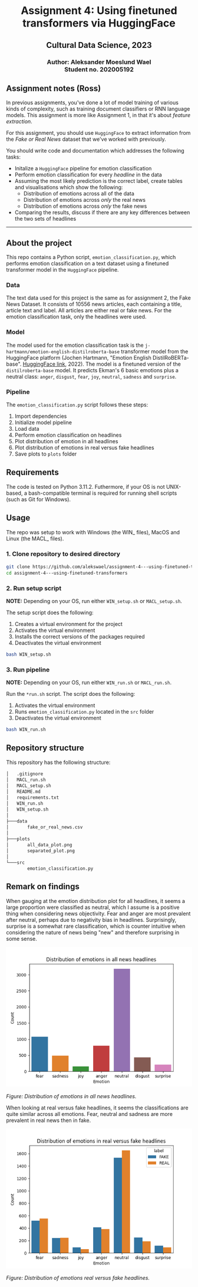 <br />
  <h1 align="center">Assignment 4: Using finetuned transformers via HuggingFace</h1> 
  <h2 align="center">Cultural Data Science, 2023</h2> 
  <h3 align="center">
  Author: Aleksander Moeslund Wael <br>
  Student no. 202005192
  </h3>
</p>

## Assignment notes (Ross)
In previous assignments, you've done a lot of model training of various kinds of complexity, such as training document classifiers or RNN language models. This assignment is more like Assignment 1, in that it's about *feature extraction*.

For this assignment, you should use ```HuggingFace``` to extract information from the *Fake or Real News* dataset that we've worked with previously.

You should write code and documentation which addresses the following tasks:

- Initalize a ```HuggingFace``` pipeline for emotion classification
- Perform emotion classification for every *headline* in the data
- Assuming the most likely prediction is the correct label, create tables and visualisations which show the following:
  - Distribution of emotions across all of the data
  - Distribution of emotions across *only* the real news
  - Distribution of emotions across *only* the fake news
- Comparing the results, discuss if there are any key differences between the two sets of headlines
---

## About the project
This repo contains a Python script, `emotion_classification.py`, which performs emotion classification on a text dataset using a finetuned transformer model in the `HuggingFace` pipeline.

### Data
The text data used for this project is the same as for assignment 2, the Fake News Dataset. It consists of 10556 news articles, each containing a title, article text and label. All articles are either real or fake news. For the emotion classification task, only the headlines were used.

### Model
The model used for the emotion classification task is the `j-hartmann/emotion-english-distilroberta-base` transformer model from the HuggingFace platform (Jochen Hartmann, "Emotion English DistilRoBERTa-base". [HuggingFace link](https://huggingface.co/j-hartmann/emotion-english-distilroberta-base/), 2022). The model is a finetuned version of the `distilroberta-base` model. It predicts Ekman's 6 basic emotions plus a neutral class: `anger`, `disgust`, `fear`, `joy`, `neutral`, `sadness` and `surprise`.

### Pipeline
The `emotion_classification.py` script follows these steps:
1. Import dependencies
2. Initialize model pipeline
3. Load data
4. Perform emotion classification on headlines
5. Plot distribution of emotion in all headlines
6. Plot distribution of emotions in real versus fake headlines
7. Save plots to `plots` folder

## Requirements

The code is tested on Python 3.11.2. Futhermore, if your OS is not UNIX-based, a bash-compatible terminal is required for running shell scripts (such as Git for Windows).

## Usage

The repo was setup to work with Windows (the WIN_ files), MacOS and Linux (the MACL_ files).

### 1. Clone repository to desired directory

```bash
git clone https://github.com/alekswael/assignment-4---using-finetuned-transformers
cd assignment-4---using-finetuned-transformers
```
### 2. Run setup script 
**NOTE:** Depending on your OS, run either `WIN_setup.sh` or `MACL_setup.sh`.

The setup script does the following:
1. Creates a virtual environment for the project
2. Activates the virtual environment
3. Installs the correct versions of the packages required
5. Deactivates the virtual environment

```bash
bash WIN_setup.sh
```

### 3. Run pipeline
**NOTE:** Depending on your OS, run either `WIN_run.sh` or `MACL_run.sh`.

Run the `*run.sh` script. The script does the following:
1. Activates the virtual environment
2. Runs `emotion_classification.py` located in the `src` folder
3. Deactivates the virtual environment

```bash
bash WIN_run.sh
```

## Repository structure
This repository has the following structure:
```
│   .gitignore
│   MACL_run.sh
│   MACL_setup.sh
│   README.md
│   requirements.txt
│   WIN_run.sh
│   WIN_setup.sh
│   
├───data
│       fake_or_real_news.csv
│       
├───plots
│       all_data_plot.png
│       separated_plot.png
│       
└───src
        emotion_classification.py
```

## Remark on findings

When gauging at the emotion distribution plot for all headlines, it seems a large proportion were classified as neutral, which I assume is a positive thing when considering news objectivity. Fear and anger are most prevalent after neutral, perhaps due to negativity bias in headlines. Surprisingly, surprise is a somewhat rare classification, which is counter intuitive when considering the nature of news being "new" and therefore surprising in some sense.

![All_data](plots/all_data_plot.png)

*Figure: Distribution of emotions in all news headlines.*

When looking at real versus fake headlines, it seems the classifications are quite similar across all emotions. Fear, neutral and sadness are more prevalent in real news then in fake.

![Separated_plot](plots/separated_plot.png)

*Figure: Distribution of emotions real versus fake headlines.*